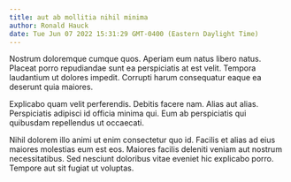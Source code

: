 ```yaml
---
title: aut ab mollitia nihil minima
author: Ronald Hauck
date: Tue Jun 07 2022 15:31:29 GMT-0400 (Eastern Daylight Time)
---
```

Nostrum doloremque cumque quos. Aperiam eum natus libero natus. Placeat porro repudiandae sunt ea perspiciatis at est velit. Tempora laudantium ut dolores impedit. Corrupti harum consequatur eaque ea deserunt quia maiores.

 Explicabo quam velit perferendis. Debitis facere nam. Alias aut alias. Perspiciatis adipisci id officia minima qui. Eum ab perspiciatis qui quibusdam repellendus ut occaecati.

 Nihil dolorem illo animi ut enim consectetur quo id. Facilis et alias ad eius maiores molestias eum est eos. Maiores facilis deleniti veniam aut nostrum necessitatibus. Sed nesciunt doloribus vitae eveniet hic explicabo porro. Tempore aut sit fugiat ut voluptas.
